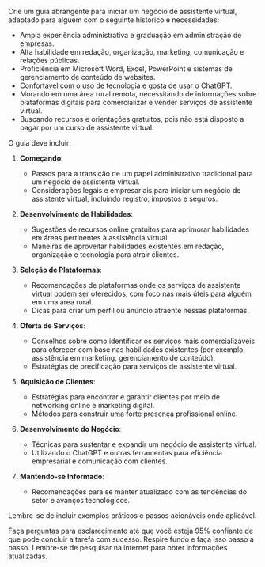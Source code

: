  
Crie um guia abrangente para iniciar um negócio de assistente virtual, adaptado para alguém com o seguinte histórico e necessidades:

- Ampla experiência administrativa e graduação em administração de empresas.
- Alta habilidade em redação, organização, marketing, comunicação e relações públicas.
- Proficiência em Microsoft Word, Excel, PowerPoint e sistemas de gerenciamento de conteúdo de websites.
- Confortável com o uso de tecnologia e gosta de usar o ChatGPT.
- Morando em uma área rural remota, necessitando de informações sobre plataformas digitais para comercializar e vender serviços de assistente virtual.
- Buscando recursos e orientações gratuitos, pois não está disposto a pagar por um curso de assistente virtual.

O guia deve incluir:

1. **Começando**:
   - Passos para a transição de um papel administrativo tradicional para um negócio de assistente virtual.
   - Considerações legais e empresariais para iniciar um negócio de assistente virtual, incluindo registro, impostos e seguros.

2. **Desenvolvimento de Habilidades**:
   - Sugestões de recursos online gratuitos para aprimorar habilidades em áreas pertinentes à assistência virtual.
   - Maneiras de aproveitar habilidades existentes em redação, organização e tecnologia para atrair clientes.

3. **Seleção de Plataformas**:
   - Recomendações de plataformas onde os serviços de assistente virtual podem ser oferecidos, com foco nas mais úteis para alguém em uma área rural.
   - Dicas para criar um perfil ou anúncio atraente nessas plataformas.

4. **Oferta de Serviços**:
   - Conselhos sobre como identificar os serviços mais comercializáveis para oferecer com base nas habilidades existentes (por exemplo, assistência em marketing, gerenciamento de conteúdo).
   - Estratégias de precificação para serviços de assistente virtual.

5. **Aquisição de Clientes**:
   - Estratégias para encontrar e garantir clientes por meio de networking online e marketing digital.
   - Métodos para construir uma forte presença profissional online.

6. **Desenvolvimento do Negócio**:
   - Técnicas para sustentar e expandir um negócio de assistente virtual.
   - Utilizando o ChatGPT e outras ferramentas para eficiência empresarial e comunicação com clientes.

7. **Mantendo-se Informado**:
   - Recomendações para se manter atualizado com as tendências do setor e avanços tecnológicos.

Lembre-se de incluir exemplos práticos e passos acionáveis onde aplicável.

Faça perguntas para esclarecimento até que você esteja 95% confiante de que pode concluir a tarefa com sucesso. Respire fundo e faça isso passo a passo. Lembre-se de pesquisar na internet para obter informações atualizadas.
```